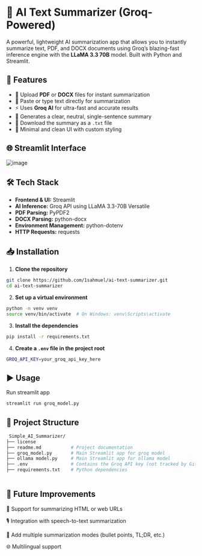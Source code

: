 # 🧠 AI Text Summarizer (Groq-Powered)

A powerful, lightweight AI summarization app that allows you to instantly summarize text, PDF, and DOCX documents using Groq’s blazing-fast inference engine with the **LLaMA 3.3 70B** model. Built with Python and Streamlit.

## 🚀 Features

- 📂 Upload **PDF** or **DOCX** files for instant summarization
- 📝 Paste or type text directly for summarization
- ⚡ Uses **Groq AI** for ultra-fast and accurate results
- 🎯 Generates a clear, neutral, single-sentence summary
- 💾 Download the summary as a `.txt` file
- 🎨 Minimal and clean UI with custom styling

## 🌐 Streamlit Interface

![image](https://github.com/user-attachments/assets/0f3eb66b-4db0-4986-825d-95ec8ced47f6)

  


## 🛠 Tech Stack

- **Frontend & UI:** Streamlit
- **AI Inference:** Groq API using LLaMA 3.3-70B Versatile
- **PDF Parsing:** PyPDF2
- **DOCX Parsing:** python-docx
- **Environment Management:** python-dotenv
- **HTTP Requests:** requests

## 📥 Installation

1. **Clone the repository**

```bash
git clone https://github.com/1sahmuel/ai-text-summarizer.git
cd ai-text-summarizer
```
2. **Set up a virtual environment**

```bash
python -m venv venv
source venv/bin/activate  # On Windows: venv\Scripts\activate
```
3. **Install the dependencies**
``` bash
pip install -r requirements.txt
```
4.  **Create a `.env` file in the project root**
```bash
GROQ_API_KEY=your_groq_api_key_here
```

## **▶️ Usage**
Run streamlit app
```bash
streamlit run groq_model.py
```

## **📂 Project Structure**

```bash
 Simple_AI_Summarizer/
├── license
├── readme.md           # Project documentation
├── groq_model.py       # Main Streamlit app for groq model
├── ollama model.py     # Main Streamlit app for ollama model  
├── .env                # Contains the Groq API key (not tracked by Git)
├── requirements.txt    # Python dependencies
        
```
##  🔮 Future Improvements

📑 Support for summarizing HTML or web URLs

🎙️ Integration with speech-to-text summarization

🧠 Add multiple summarization modes (bullet points, TL;DR, etc.)

🌐 Multilingual support


